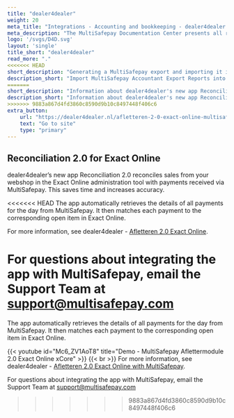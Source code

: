 ```yaml
---
title: "dealer4dealer"
weight: 20
meta_title: "Integrations - Accounting and bookkeeping - dealer4dealer - MultiSafepay Docs"
meta_description: "The MultiSafepay Documentation Center presents all relevant information about our Plugins and API. You can also find support pages for payment methods, tools and general questions as well as the contact details of our Support and Integration Teams."
logo: '/svgs/D4D.svg'
layout: 'single'
title_short: "dealer4dealer"
read_more: "."
<<<<<<< HEAD
short_description: "Generating a MultiSafepay export and importing it into dealer4dealer"
description_short: "Import MultiSafepay Accountant Export Reports into dealer4dealer with ease."
=======
short_description: "Information about dealer4dealer's new app Reconciliation 2.0"
description_short: "Information about dealer4dealer's new app Reconciliation 2.0."
>>>>>>> 9883a867d4fd3860c8590d9b10c8497448f406c6
extra_button:
    url: "https://dealer4dealer.nl/afletteren-2-0-exact-online-multisafepay/" 
    text: "Go to site" 
    type: "primary"
---
```


## Reconciliation 2.0 for Exact Online

dealer4dealer’s new app Reconciliation 2.0 reconciles sales from your webshop in the Exact Online administration tool with payments received via MultiSafepay. This saves time and increases accuracy.

<<<<<<< HEAD
The app automatically retrieves the details of all payments for the day from MultiSafepay. It then matches each payment to the corresponding open item in Exact Online.  

For more information, see dealer4dealer - [Afletteren 2.0 Exact Online](https://dealer4dealer.nl/afletteren-2-0-exact-online/).

For questions about integrating the app with MultiSafepay, email the Support Team at <support@multisafepay.com>
=======
The app automatically retrieves the details of all payments for the day from MultiSafepay. It then matches each payment to the corresponding open item in Exact Online.

{{< youtube id="Mc6_ZV1AoT8" title="Demo - MultiSafepay Aflettermodule 2.0 Exact Online xCore" >}}
{{< br >}}
For more information, see dealer4dealer - [Afletteren 2.0 Exact Online with MultiSafepay](https://dealer4dealer.nl/afletteren-2-0-exact-online-multisafepay/).

For questions about integrating the app with MultiSafepay, email the Support Team at <support@multisafepay.com>
>>>>>>> 9883a867d4fd3860c8590d9b10c8497448f406c6
